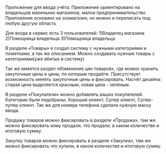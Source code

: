 Приложение для ввода учёта.
Приложение ориентировано на владельцов маленьких магазинов, малое предпринимательство. Приложение основано на зоомагазин, но можно и переписать под любую другую область

Для входа в сервис есть 3 пользователей:
1)Владелец магазина
2)Помощница владельца
3)Помощница владельца

В разделе «Товары» я создал систему с нужными категориями и пометками, а так же описанием. Можно создавать нужные товары с категориями(уже вбитых в систему)

Так же имеется раздел «Изменение цен товаров», где можно хранить закупочные цены и цены, по которым продаёте. Присутствует возможность менять закупочные цены и фиксировать. Насчёт дизайна: старая цена выделяется красным, новая цена - зелёным.

В разделе «Покупатели» можно добавлять ваших покупателей. Категории были подобраны: Хороший клиент, Супер клиент, Супер-пупер клиент. Так же для номера телефона сделали нужную маску ввода.

Продажу товаров можно фиксировать в разделе «Продажа», там же можно фиксировать кому продали, что продали, в каком количестве и итоговую сумму.

Закупку товаров можно фиксировать в разделе «Закупка», там же можно фиксировать что купили, в каком количестве и итоговую сумму.
